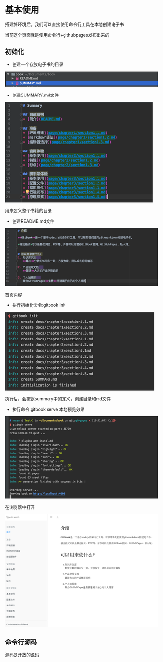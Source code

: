 # 基本使用

搭建好环境后，我们可以直接使用命令行工具在本地创建电子书

当前这个页面就是使用命令行+githubpages发布出来的

## 初始化
- 创建一个存放电子书的目录

![bookdir](../../images/bookdir.png)

- 创建SUMMARY.md文件

![booksummary](../../images/booksummary.png)

用来定义整个书籍的目录

- 创建README.md文件

![bookreadme](../../images/bookreadme.png)

首页内容

- 执行初始化命令:gitbook init

![bookinit](../../images/bookinit.png)

执行后，会按照summary中的定义，创建目录和md文件

- 执行命令:gitbook serve 本地预览效果

![gitbookserve](../../images/gitbookserve.png)

在浏览器中打开

![gitbookindex](../../images/gitbookindex.png)

## 命令行源码

源码是开放的[源码](https://github.com/GitbookIO/gitbook-cli)
